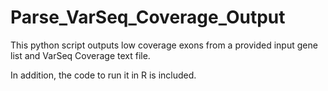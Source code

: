 # Parse_VarSeq_Coverage_Output
This python script outputs low coverage exons from a provided input gene list and VarSeq Coverage text file.

In addition, the code to run it in R is included.
